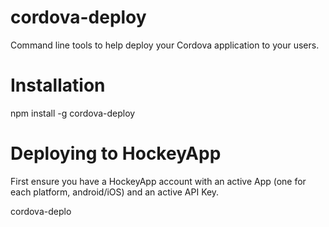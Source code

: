 cordova-deploy
==============

Command line tools to help deploy your Cordova application to your users.

Installation
============
npm install -g cordova-deploy

Deploying to HockeyApp
===========
First ensure you have a HockeyApp account with an active App (one for each platform, android/iOS) and an active API Key.

cordova-deplo
